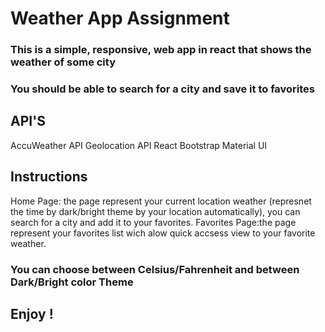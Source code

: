 # Weather App Assignment

### This is  a simple, responsive, web app in react that shows the weather of some city ###
###  You should be able to search for a city and save it to favorites ##

## API'S
AccuWeather API
Geolocation API
React Bootstrap
Material UI

## Instructions 
Home Page: the page represent your current location weather (represnet the time by dark/bright theme by your location automatically), you can search for a city and add it to your favorites.
Favorites Page:the page represent your favorites list wich alow quick accsess view to your favorite weather.
### You can choose between Celsius/Fahrenheit and between Dark/Bright color Theme ##


## Enjoy !
